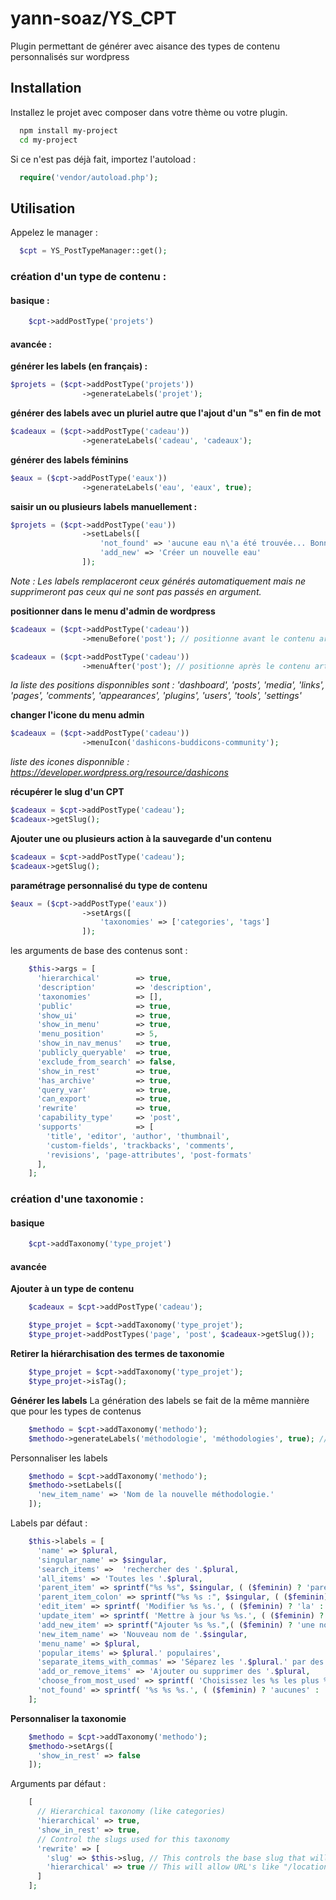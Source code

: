# yann-soaz/YS_CPT

Plugin permettant de générer avec aisance des types de contenu personnalisés sur wordpress


## Installation

Installez le projet avec composer dans votre thème ou votre plugin.

```bash
  npm install my-project
  cd my-project
```

Si ce n'est pas déjà fait, importez l'autoload :

```php
  require('vendor/autoload.php');
```

## Utilisation

Appelez le manager :

```php
  $cpt = YS_PostTypeManager::get();
```

### création d'un type de contenu :

#### basique :
```php
    $cpt->addPostType('projets')
```

#### avancée :
**générer les labels (en français) :**
```php
$projets = ($cpt->addPostType('projets'))
                ->generateLabels('projet');
```

**générer des labels avec un pluriel autre que l'ajout d'un "s" en fin de mot**
```php
$cadeaux = ($cpt->addPostType('cadeau'))
                ->generateLabels('cadeau', 'cadeaux');
```

**générer des labels féminins**
```php
$eaux = ($cpt->addPostType('eaux'))
                ->generateLabels('eau', 'eaux', true);
```

**saisir un ou plusieurs labels manuellement :**
```php
$projets = ($cpt->addPostType('eau'))
                ->setLabels([
                    'not_found' => 'aucune eau n\'a été trouvée... Bonne désidratation !',
                    'add_new' => 'Créer un nouvelle eau'
                ]);
```
*Note : Les labels remplaceront ceux générés automatiquement mais ne supprimeront pas ceux qui ne sont pas passés en argument.*

**positionner dans le menu d'admin de wordpress**
```php
$cadeaux = ($cpt->addPostType('cadeau'))
                ->menuBefore('post'); // positionne avant le contenu article
```

```php
$cadeaux = ($cpt->addPostType('cadeau'))
                ->menuAfter('post'); // positionne après le contenu article
```

*la liste des positions disponnibles sont :
    'dashboard',
    'posts',
    'media',
    'links',
    'pages',
    'comments',
    'appearances',
    'plugins',
    'users',
    'tools',
    'settings'*

**changer l'icone du menu admin**
```php
$cadeaux = ($cpt->addPostType('cadeau'))
                ->menuIcon('dashicons-buddicons-community');
```
*liste des icones disponnible : https://developer.wordpress.org/resource/dashicons* 

**récupérer le slug d'un CPT**
```php
$cadeaux = $cpt->addPostType('cadeau');
$cadeaux->getSlug();
```

**Ajouter une ou plusieurs action à la sauvegarde d'un contenu**
```php
$cadeaux = $cpt->addPostType('cadeau');
$cadeaux->getSlug();
```

**paramétrage personnalisé du type de contenu**
```php
$eaux = ($cpt->addPostType('eaux'))
                ->setArgs([
                    'taxonomies' => ['categories', 'tags']
                ]);
```

les arguments de base des contenus sont : 
```php
    $this->args = [
      'hierarchical'        => true,
      'description'         => 'description',
      'taxonomies'          => [],
      'public'              => true,
      'show_ui'             => true,
      'show_in_menu'        => true,
      'menu_position'       => 5,
      'show_in_nav_menus'   => true,
      'publicly_queryable'  => true,
      'exclude_from_search' => false,
      'show_in_rest'        => true,
      'has_archive'         => true,
      'query_var'           => true,
      'can_export'          => true,
      'rewrite'             => true,
      'capability_type'     => 'post', 
      'supports'            => [
        'title', 'editor', 'author', 'thumbnail', 
        'custom-fields', 'trackbacks', 'comments', 
        'revisions', 'page-attributes', 'post-formats'
      ],
    ];
```


### création d'une taxonomie :

#### basique

```php
    $cpt->addTaxonomy('type_projet')
```

#### avancée

**Ajouter à un type de contenu**
```php
    $cadeaux = $cpt->addPostType('cadeau');

    $type_projet = $cpt->addTaxonomy('type_projet');
    $type_projet->addPostTypes('page', 'post', $cadeaux->getSlug());
```

**Retirer la hiérarchisation des termes de taxonomie**
```php
    $type_projet = $cpt->addTaxonomy('type_projet');
    $type_projet->isTag();
```

**Générer les labels**
La génération des labels se fait de la même mannière que pour les types de contenus

```php
    $methodo = $cpt->addTaxonomy('methodo');
    $methodo->generateLabels('méthodologie', 'méthodologies', true); // singulier, pluriel, féminin (bool)
```
Personnaliser les labels
```php
    $methodo = $cpt->addTaxonomy('methodo');
    $methodo->setLabels([
      'new_item_name' => 'Nom de la nouvelle méthodologie.'
    ]);
```
Labels par défaut :
```php
    $this->labels = [
      'name' => $plural,
      'singular_name' => $singular,
      'search_items' =>  'rechercher des '.$plural,
      'all_items' => 'Toutes les '.$plural,
      'parent_item' => sprintf("%s %s", $singular, ( ($feminin) ? 'parente' : 'parent' ) ),
      'parent_item_colon' => sprintf("%s %s :", $singular, ( ($feminin) ? 'parente' : 'parent' ) ),
      'edit_item' => sprintf( 'Modifier %s %s.', ( ($feminin) ? 'la' : 'le' ), $singular ),
      'update_item' => sprintf( 'Mettre à jour %s %s.', ( ($feminin) ? 'la' : 'le' ), $singular ),
      'add_new_item' => sprintf("Ajouter %s %s.",( ($feminin) ? 'une nouvelle' : 'un nouveau' ), $singular),
      'new_item_name' => 'Nouveau nom de '.$singular,
      'menu_name' => $plural,
      'popular_items' => $plural.' populaires',
      'separate_items_with_commas' => 'Séparez les '.$plural.' par des virgules.',
      'add_or_remove_items' => 'Ajouter ou supprimer des '.$plural,
      'choose_from_most_used' => sprintf( 'Choisissez les %s les plus %s.', $plural, ( ($feminin) ? 'utilisées' : 'utilisés' )),
      'not_found' => sprintf( '%s %s %s.', ( ($feminin) ? 'aucunes' : 'aucun' ), $singular, ( ($feminin) ? 'Trouvée' : 'trouvé' ) ),
    ];
```

**Personnaliser la taxonomie**
```php
    $methodo = $cpt->addTaxonomy('methodo');
    $methodo->setArgs([
      'show_in_rest' => false
    ]);
```
Arguments par défaut :
```php
    [
      // Hierarchical taxonomy (like categories)
      'hierarchical' => true,
      'show_in_rest' => true,
      // Control the slugs used for this taxonomy
      'rewrite' => [
        'slug' => $this->slug, // This controls the base slug that will display before each term
        'hierarchical' => true // This will allow URL's like "/locations/boston/cambridge/"
      ]
    ];
```

